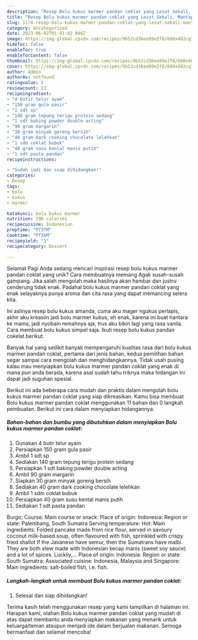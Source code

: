 ```yaml
---
description: "Resep Bolu kukus marmer pandan coklat yang Lezat Sekali, Mantap"
title: "Resep Bolu kukus marmer pandan coklat yang Lezat Sekali, Mantap"
slug: 1174-resep-bolu-kukus-marmer-pandan-coklat-yang-lezat-sekali-mantap
category: Uncategorized
date: 2023-06-02T01:41:02.046Z
image: https://img-global.cpcdn.com/recipes/9b52cd36ee89e2f8/680x482cq70/bolu-kukus-marmer-pandan-coklat-foto-resep-utama.jpg
hideToc: false
enableToc: true
enableTocContent: false
thumbnail: https://img-global.cpcdn.com/recipes/9b52cd36ee89e2f8/680x482cq70/bolu-kukus-marmer-pandan-coklat-foto-resep-utama.jpg
cover: https://img-global.cpcdn.com/recipes/9b52cd36ee89e2f8/680x482cq70/bolu-kukus-marmer-pandan-coklat-foto-resep-utama.jpg
author: Admin
authorAv: notfound
ratingvalue: 5
reviewcount: 13
recipeingredient:
- "4 butir telur ayam"
- "150 gram gula pasir"
- "1 sdt sp"
- "140 gram tepung terigu protein sedang"
- "1 sdt baking powder double acting"
- "90 gram margarin"
- "30 gram minyak goreng bersih"
- "40 gram dark cooking chocolate lelehkan"
- "1 sdm coklat bubuk"
- "40 gram susu kental manis putih"
- "1 sdt pasta pandan"
recipeinstructions:

- "Sudah jadi dan siap dihidangkan!"
categories:
- Resep
tags:
- bolu
- kukus
- marmer

katakunci: bolu kukus marmer 
nutrition: 296 calories
recipecuisine: Indonesian
preptime: "PT37M"
cooktime: "PT38M"
recipeyield: "1"
recipecategory: Dessert

---
```



Selamat Pagi Anda sedang mencari inspirasi resep bolu kukus marmer pandan coklat yang unik? Cara membuatnya memang Agak susah-susah gampang. Jika salah mengolah maka hasilnya akan hambar dan justru cenderung tidak enak. Padahal bolu kukus marmer pandan coklat yang enak selayaknya punya aroma dan cita rasa yang dapat memancing selera kita.


Ini aslinya resep bolu kukus amanda, cuma aku mager ngukus perlapis, akhir aku kreasiin jadi bolu marmer kukus, eh enak, karena ini buat hantara ke mama, jadi nyobain remahnya aja, trus aku bikin lagi yang rasa vanila. Cara membuat bolu kukus simpel saja. Ikuti resep bolu kukus pandan cokelat berikut.

Banyak hal yang sedikit banyak mempengaruhi kualitas rasa dari bolu kukus marmer pandan coklat, pertama dari jenis bahan, kedua pemilihan bahan segar sampai cara mengolah dan menghidangkannya. Tidak usah pusing kalau mau menyiapkan bolu kukus marmer pandan coklat yang enak di mana pun anda berada, karena asal sudah tahu triknya maka hidangan ini dapat jadi suguhan spesial.


Berikut ini ada beberapa cara mudah dan praktis dalam mengolah bolu kukus marmer pandan coklat yang siap dikreasikan. Kamu bisa membuat Bolu kukus marmer pandan coklat menggunakan 11 bahan dan 0 langkah pembuatan. Berikut ini cara dalam menyiapkan hidangannya.

<!--inarticleads1-->

##### Bahan-bahan dan bumbu yang dibutuhkan dalam menyiapkan Bolu kukus marmer pandan coklat:

1. Gunakan 4 butir telur ayam
1. Persiapkan 150 gram gula pasir
1. Ambil 1 sdt sp
1. Sediakan 140 gram tepung terigu protein sedang
1. Persiapkan 1 sdt baking powder double acting
1. Ambil 90 gram margarin
1. Siapkan 30 gram minyak goreng bersih
1. Sediakan 40 gram dark cooking chocolate lelehkan
1. Ambil 1 sdm coklat bubuk
1. Persiapkan 40 gram susu kental manis putih
1. Sediakan 1 sdt pasta pandan


Burgo; Course: Main course or snack: Place of origin: Indonesia: Region or state: Palembang, South Sumatra Serving temperature: Hot: Main ingredients: Folded pancake made from rice flour, served in savoury coconut milk-based soup, often flavoured with fish, sprinkled with crispy fried shallot If the Javanese have semur, then the Sumatrans have malbi. They are both stew made with Indonesian kecap manis (sweet soy sauce) and a lot of spices. Luckily,… Place of origin: Indonesia: Region or state: South Sumatra: Associated cuisine: Indonesia, Malaysia and Singapore: Main ingredients: salt-boiled fish, i.e. fish. 

<!--inarticleads2-->

##### Langkah-langkah untuk membuat Bolu kukus marmer pandan coklat:


1. Selesai dan siap dihidangkan!



Terima kasih telah menggunakan resep yang kami tampilkan di halaman ini. Harapan kami, olahan Bolu kukus marmer pandan coklat yang mudah di atas dapat membantu anda menyiapkan makanan yang menarik untuk keluarga/teman ataupun menjadi ide dalam berjualan makanan. Semoga bermanfaat dan selamat mencoba!
